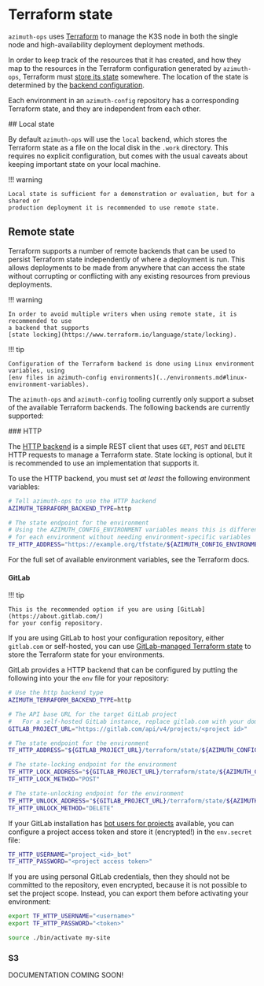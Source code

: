 # Terraform state

`azimuth-ops` uses [Terraform](https://www.terraform.io/) to manage the K3S node in both the
single node and high-availability deployment deployment methods.

In order to keep track of the resources that it has created, and how they map to the resources
in the Terraform configuration generated by `azimuth-ops`, Terraform must
[store its state](https://www.terraform.io/language/state) somewhere. The location of the
state is determined by the
[backend configuration](https://www.terraform.io/language/settings/backends/configuration).

Each environment in an `azimuth-config` repository has a corresponding Terraform state, and
they are independent from each other.

## Local state

By default `azimuth-ops` will use the `local` backend, which stores the Terraform state as
a file on the local disk in the `.work` directory. This requires no explicit configuration,
but comes with the usual caveats about keeping important state on your local machine.

!!! warning

    Local state is sufficient for a demonstration or evaluation, but for a shared or
    production deployment it is recommended to use remote state.

## Remote state

Terraform supports a number of remote backends that can be used to persist Terraform state
independently of where a deployment is run. This allows deployments to be made from anywhere
that can access the state without corrupting or conflicting with any existing resources
from previous deployments.

!!! warning

    In order to avoid multiple writers when using remote state, it is recommended to use
    a backend that supports
    [state locking](https://www.terraform.io/language/state/locking).

!!! tip

    Configuration of the Terraform backend is done using Linux environment variables, using
    [env files in azimuth-config environments](../environments.md#linux-environment-variables).

The `azimuth-ops` and `azimuth-config` tooling currently only support a subset of the
available Terraform backends. The following backends are currently supported:

### HTTP

The [HTTP backend](https://www.terraform.io/language/settings/backends/http) is a simple
REST client that uses `GET`, `POST` and `DELETE` HTTP requests to manage a Terraform
state. State locking is optional, but it is recommended to use an implementation that
supports it.

To use the HTTP backend, you must set *at least* the following environment variables:

```sh  title="env"
# Tell azimuth-ops to use the HTTP backend
AZIMUTH_TERRAFORM_BACKEND_TYPE=http

# The state endpoint for the environment
# Using the AZIMUTH_CONFIG_ENVIRONMENT variables means this is different
# for each environment without needing environment-specific variables
TF_HTTP_ADDRESS="https://example.org/tfstate/${AZIMUTH_CONFIG_ENVIRONMENT}"
```

For the full set of available environment variables, see the Terraform docs.

#### GitLab

!!! tip

    This is the recommended option if you are using [GitLab](https://about.gitlab.com/)
    for your config repository.

If you are using GitLab to host your configuration repository, either `gitlab.com` or
self-hosted, you can use
[GitLab-managed Terraform state](https://docs.gitlab.com/ee/user/infrastructure/iac/terraform_state.html)
to store the Terraform state for your environments.

GitLab provides a HTTP backend that can be configured by putting the following into your
the `env` file for your repository:

```sh  title="env"
# Use the http backend type
AZIMUTH_TERRAFORM_BACKEND_TYPE=http

# The API base URL for the target GitLab project
#   For a self-hosted GitLab instance, replace gitlab.com with your domain
GITLAB_PROJECT_URL="https://gitlab.com/api/v4/projects/<project id>"

# The state endpoint for the environment
TF_HTTP_ADDRESS="${GITLAB_PROJECT_URL}/terraform/state/${AZIMUTH_CONFIG_ENVIRONMENT}"

# The state-locking endpoint for the environment
TF_HTTP_LOCK_ADDRESS="${GITLAB_PROJECT_URL}/terraform/state/${AZIMUTH_CONFIG_ENVIRONMENT}/lock"
TF_HTTP_LOCK_METHOD="POST"

# The state-unlocking endpoint for the environment
TF_HTTP_UNLOCK_ADDRESS="${GITLAB_PROJECT_URL}/terraform/state/${AZIMUTH_CONFIG_ENVIRONMENT}/lock"
TF_HTTP_UNLOCK_METHOD="DELETE"
```

If your GitLab installation has
[bot users for projects](https://docs.gitlab.com/ee/user/project/settings/project_access_tokens.html#bot-users-for-projects)
available, you can configure a project access token and store it (encrypted!) in the
`env.secret` file:

```sh  title="env.secret"
TF_HTTP_USERNAME="project_<id>_bot"
TF_HTTP_PASSWORD="<project access token>"
```

If you are using personal GitLab credentials, then they should not be committed to the
repository, even encrypted, because it is not possible to set the project scope.
Instead, you can export them before activating your environment:

```sh
export TF_HTTP_USERNAME="<username>"
export TF_HTTP_PASSWORD="<token>"

source ./bin/activate my-site
```

### S3

DOCUMENTATION COMING SOON!
